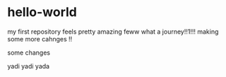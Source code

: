 # hello-world
my first repository
feels pretty amazing 
feww what a journey!!1!!!
making some more cahnges !!

some changes

yadi yadi yada
